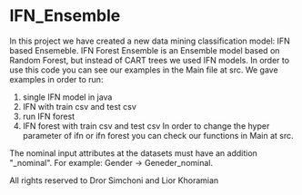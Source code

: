 # IFN_Ensemble
In this project we have created a new data mining classification model: IFN based Ensemeble.
IFN Forest Ensemble is an Ensemble model based on Random Forest, but instead of CART trees we used IFN models.
In order to use this code you can see our examples in the Main file at src.
We gave examples in order to run:
1. single IFN model in java
2. IFN with train csv and test csv
3. run IFN forest
4. IFN forest with train csv and test csv
In order to change the hyper parameter of ifn or ifn forest you can check our functions in Main at src.

The nominal input attributes at the datasets must have an addition "_nominal".
For example: Gender -> Geneder_nominal.

All rights reserved to Dror Simchoni and Lior Khoramian
